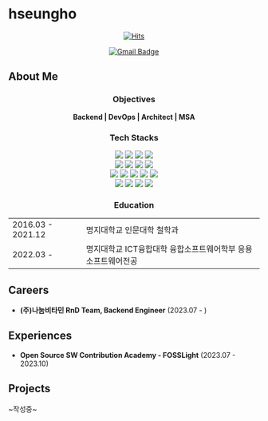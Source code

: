 # hseungho
<div align="center">

  [![Hits](https://hits.seeyoufarm.com/api/count/incr/badge.svg?url=https%3A%2F%2Fgithub.com%2Fhseungho&count_bg=%2379C83D&title_bg=%23555555&icon=&icon_color=%23E7E7E7&title=hits&edge_flat=false)](https://hits.seeyoufarm.com)
  
  [![Gmail Badge](https://img.shields.io/badge/Gmail-D14836?style=flat&logo=Gmail&logoColor=white)](hsh47607@gmail.com)
  
</div>

## About Me
<div align="center">

### Objectives
**Backend | DevOps | Architect | MSA**

### Tech Stacks
<img src="https://img.shields.io/badge/Java-orange?style=flat-square&logoColor=white"/>
<img src="https://img.shields.io/badge/Kotlin-7F52FF?style=flat-square&logo=kotlin&logoColor=white"/>
<img src="https://img.shields.io/badge/Go-00ADD8?style=flat-square&logo=go&logoColor=white"/>
<img src="https://img.shields.io/badge/JavaScript-F7DF1E?style=flat-square&logo=javascript&logoColor=white"/>
<br>
<img src="https://img.shields.io/badge/SpringBoot-6DB33F?style=flat-square&logo=springboot&logoColor=white"/>
<img src="https://img.shields.io/badge/SpringCloud-6DB33F?style=flat-square&logo=spring&logoColor=white"/>
<img src="https://img.shields.io/badge/React-61DAFB?style=flat-square&logo=react&logoColor=white"/>
<img src="https://img.shields.io/badge/Android-3DDC84?style=flat-square&logo=android&logoColor=white"/>
<br>
<img src="https://img.shields.io/badge/MySQL-4479A1?style=flat-square&logo=mysql&logoColor=white"/>
<img src="https://img.shields.io/badge/MariaDB-003545?style=flat-square&logo=mariadb&logoColor=white"/>
<img src="https://img.shields.io/badge/MongoDB-47A248?style=flat-square&logo=mongodb&logoColor=white"/>
<img src="https://img.shields.io/badge/Redis-DC382D?style=flat-square&logo=redis&logoColor=white"/>
<img src="https://img.shields.io/badge/Flyway-CC0200?style=flat-square&logo=flyway&logoColor=white"/>
<br>
<img src="https://img.shields.io/badge/Docker-2496ED?style=flat-square&logo=docker&logoColor=white"/>
<img src="https://img.shields.io/badge/AWS-232F3E?style=flat-square&logo=amazonaws&logoColor=white"/>
<img src="https://img.shields.io/badge/Azure-0078D4?style=flat-square&logo=microsoftazure&logoColor=white"/>
<img src="https://img.shields.io/badge/Actions-2088FF?style=flat-square&logo=githubactions&logoColor=white"/>

<br>

### Education

<table>
  <tr>
    <td>2016.03 - 2021.12</td>
    <td>명지대학교 인문대학 철학과</td>
  </tr>
  <tr>
    <td>2022.03 - </td>
    <td>명지대학교 ICT융합대학 융합소프트웨어학부 응용소프트웨어전공</td>
  </tr>
</table>

</div>

## Careers
- **(주)나눔비타민 RnD Team, Backend Engineer** (2023.07 - )

## Experiences
- **Open Source SW Contribution Academy - FOSSLight** (2023.07 - 2023.10) 

## Projects
~작성중~

